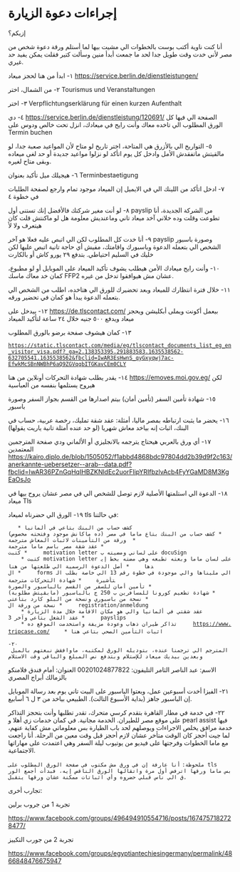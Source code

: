 #  إجراءات دعوة الزيارة
إزيكم؟

أنا كنت ناوية أكتب بوست بالخطوات الي مشيت بيها لما أستلم ورقة دعوة شخص
من مصر لأني خدت وقت طويل جدا لحد ما جمعت أبدأ منين وسألت كتير فقلت يمكن
يفيد حد غيري.

١- ابدأ من هنا لحجز ميعاد <https://service.berlin.de/dienstleistungen/>

٢- من الشمال، اختر Tourismus und Veranstaltungen

٣- اختر Verpflichtungserklärung für einen kurzen Aufenthalt

٤- دي <https://service.berlin.de/dienstleistung/120691/> الصفحة الي فيها
كل الورق المطلوب الي تاخده معاك وأنت رايح في ميعادك، انزل تحت خالص ودوس
على Termin buchen

٥- التواريخ الي بالأزرق هي المتاحة، اختر تاريخ لو متاح لأن المواعيد صعبة
جدا، لو مالقيتش ماتفقدش الأمل وادخل كل يوم اتأكد لو نزلوا مواعيد جديدة
أو حد لغى ميعاده وبقى متاح لغيره.

٦- هيجيلك ميل تأكيد بعنوان Terminbestaetigung

٧- ادخل اتأكد من اللينك الي في الايميل إن الميعاد موجود تمام وارجع لصفحة
الطلبات في خطوة ٤

٨- لو أنت مغير شركتك فالأفضل إنك تستنى أول payslip من الشركة الجديدة،
أنا تطوعت وقلت وده خلاني آخد ميعاد تاني وماعنديش معلومة هل لو ماكنتش قلت
كان هيتعرف ولا لأ

٩- أنا خدت كل المطلوب لكن الي اتبص عليه فعلا هو آخر payslip وصورة باسبور
الشخص الي بتعمله الدعوة وباسبورك واقامتك، مفيش أي حاجة تانية اتبص عليها
لكن خليك في السليم احتياطي. بتدفع ٢٩ يورو كاش أو بالكارت

١٠- وأنت رايح ميعادك الأمن هيطلب يشوف تأكيد الميعاد على الموبايل أو لو
مطبوع، كمان خد معاك ماسك FFP2 عشان مش هيوافقوا تدخل من غيره.

١١- خلال فترة انتظارك للميعاد وبعد تحضيرك للورق الي هتاخده، اطلب من
الشخص الي بتعمله الدعوة يبدأ هو كمان في تحضير ورقه.

١٢- بيدخل على <https://de.tlscontact.com/> بيعمل أكونت ويملى أبكليشن
ويحجز ميعاد ويدفع ٥٠٠ جنيه خلال ٢٤ ساعة لتأكيد الميعاد

١٣- كمان هيشوف صفحة برضو بالورق المطلوب

[`https://static.tlscontact.com/media/eg/tlscontact_documents_list_eg_en_visitor_visa.pdf?_ga=2.138353395.291883583.1635538562-632705541.1635538562&fbclid=IwAR3EsHwnS_qyGxyqwj7ac-EfwkMcSBnNWBhP6aQ9ZGVqqbITGKavCEm0CLY`](https://static.tlscontact.com/media/eg/tlscontact_documents_list_eg_en_visitor_visa.pdf?_ga=2.138353395.291883583.1635538562-632705541.1635538562&fbclid=IwAR3EsHwnS_qyGxyqwj7ac-EfwkMcSBnNWBhP6aQ9ZGVqqbITGKavCEm0CLY)

١٤- يقدر يطلب شهادة التحركات أونلاين من هنا <https://emoves.moi.gov.eg/>
لكن هيروح يستلمها بنفسه من العباسية

١٥- شهادة تأمين السفر (تأمين أمان) بيتم اصدارها من القسم بجواز السفر
وصورة باسبور

١٦- يحضر ما يثبت ارتباطه بمصر ماليا، أمثلة: عقد شقة تمليك، رخصة عربية،
حساب في البنك، اثبات إنه بياخد معاش شهريا (لو حد عنده أمثلة تانية ياريت
يقولها)

١٧- أي ورق بالعربي هيحتاج يترجمه بالانجليزي أو الألماني ودي صفحة
المترجمين المعتمدين
<https://kairo.diplo.de/blob/1505052/f1abbd4868bdc97804dd2b39d9f2c163/anerkannte-uebersetzer--arab--data.pdf?fbclid=IwAR36PZnGqHqIHBZKNldEc2uorFlipYRIfbzlvAcb4FyYGaMD8M3KgEaOsJo>

١٨- الدعوة الي استلمتها الأصلية لازم توصل للشخص الي في مصر عشان يروح
بيها في ميعاد Tls

١٩- الورق الي حضرناه لميعاد tls في حالتنا:

`   * كشف حساب من البنك بتاعي في ألمانيا`
`   * كشف حساب من البنك بتاع ماما في مصر (ده ماكانش موجود وفتحته مخصوص)`
`    *  ورقة من التأمينات لاثبات المعاش مترجمة`
`    * عقد شقة مصر باسم ماما مترجمة`
`    * كتبت motivation letter على لساني ومضيته ب docuSign`
`    * كتبت motivation letter على لسان ماما وبعته تطبعه وهي مضته بخط إيدها`
`    * أصل الدعوة الرسمية الي طلعتها من هنا`
`    * ال forms الي مليناها والي موجودة في خطوة رقم 13 الي خاصة بطلب التأشيرة`
`    * شهادة التحركات مترجمة`
`    * تأمين أمان للسفر من القسم بالباسبور والصورة`
`    * شهادة تطعيم كورونا للمسافرين ب 250 ج بالباسبور (مابقيتش مطلوبة)`
`    * نسخة من باسبوري ونسخة من البلو كارد بتاعتي`
`    * نسخة من ورقة ال registration/anmeldung`
`    * عقد شقتي في ألمانيا والي هو مكان الاقامة خلال مدة الزيارة`
`    * عقد الشغل بتاعي وآخر 3 payslips`
`    * تذاكر طيران ذهاب وعودة مزيفة واستخدمت الموقع ده     `[`https://www.tripcase.com/`](https://www.tripcase.com/)
`    * اثبات التأمين الصحي بتاعي هنا`

`٢٠- المترجم الي ترجمنا عنده، بتوديله الورق لمكتبه، ماوافقش نبعتهم بالميل وبعدين بيديك ميعاد للإستلام وبتدفع نص المبلغ والباقي وقت الاستلام`

الاسم: عبد الناصر الثامر التليفون: 00201024877822 العنوان: أمام فندق
فلامنكو بالزمالك أبراج المصري

٢١- الفيزا أخدت أسبوعين عمل، وبعتوا الباسبور على البيت تاني يوم بعد
رسالة الموبايل إن الباسبور جاهز (بداية الأسبوع التالت). الطبيعي بياخد من
٣ ل ٦ أسابيع.

٢٢- في خدمة في مطار القاهرة بتقدم كرسي متحرك، تقدر تطلبها وأنت بتحجز
التذاكر على موقع مصر للطيران. الخدمة مجانية. في كمان خدمات زي أهلا و
pearl assist فيها خدمة مرافق يخلص الاجراءات ويوصلهم لحد باب الطيارة بس
معلوماتي مش كفاية عنهم، لما جيت أحجز كان الوقت متأخر عشان لازم أحجز قبل
وقت معين من الرحلة. أنا راجعت مع ماما الخطوات وفرجتها على فيديو من
يوتيوب ليلة السفر وهي اعتمدت على مهاراتها الاجتماعية.

`ملحوظة:`
`أنا عارفة إن في ورق مش مكتوب في صفحة الورق المطلوب على tls`
`بس ماما ورقها اترفض أول مرة واتقالها الورق الناقص إيه، فبدأت أجمع الورق الي ناس قبلي حضروه وأي اثباتات ممكنة عشان ورقها يتقبل.`

تجارب أخرى:

تجربة 1 من جروب برلين

<https://www.facebook.com/groups/496494910554716/posts/1674757182728477/>

تجربة 2 من جورب التكييز

<https://www.facebook.com/groups/egyptiantechiesingermany/permalink/4866848476675947>